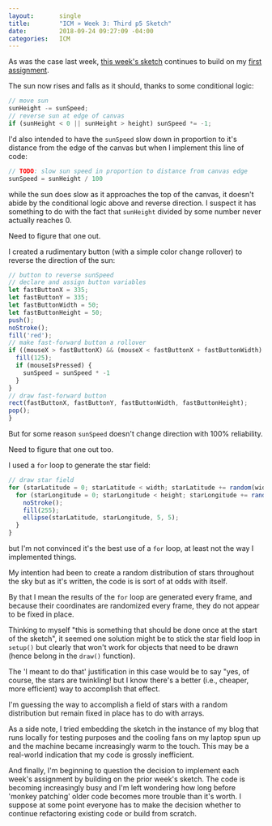 ```yaml
---
layout:       single
title:        "ICM » Week 3: Third p5 Sketch"
date:         2018-09-24 09:27:09 -04:00
categories:   ICM
---
```


As was the case last week, [this week's sketch](https://editor.p5js.org/nopivnick/sketches/BkDS_fSK7) continues to build on my [first assignment](https://editor.p5js.org/nopivnick/sketches/S1hqLOEum).

The sun now rises and falls as it should, thanks to some conditional logic:

```javascript
// move sun
sunHeight -= sunSpeed;
// reverse sun at edge of canvas
if (sunHeight < 0 || sunHeight > height) sunSpeed *= -1;
```

I'd also intended to have the `sunSpeed` slow down in proportion to it's distance from the edge of the canvas but when I implement this line of code:

```javascript
// TODO: slow sun speed in proportion to distance from canvas edge
sunSpeed = sunHeight / 100
```
while the sun does slow as it approaches the top of the canvas, it doesn't abide by the conditional logic above and reverse direction. I suspect it has something to do with the fact that `sunHeight` divided by some number never actually reaches 0.

Need to figure that one out.

I created a rudimentary button (with a simple color change rollover) to reverse the direction of the sun:

```javascript
// button to reverse sunSpeed
// declare and assign button variables
let fastButtonX = 335;
let fastButtonY = 335;
let fastButtonWidth = 50;
let fastButtonHeight = 50;
push();
noStroke();
fill('red');
// make fast-forward button a rollover
if ((mouseX > fastButtonX) && (mouseX < fastButtonX + fastButtonWidth) && (mouseY > fastButtonY) && (mouseY < fastButtonY + fastButtonHeight)) {
  fill(125);
  if (mouseIsPressed) {
    sunSpeed = sunSpeed * -1
  }
}
// draw fast-forward button
rect(fastButtonX, fastButtonY, fastButtonWidth, fastButtonHeight);
pop();
}
```

But for some reason `sunSpeed` doesn't change direction with 100% reliability.

Need to figure that one out too.

I used a `for` loop to generate the star field:

```javascript
// draw star field
for (starLatitude = 0; starLatitude < width; starLatitude += random(width)) {
  for (starLongitude = 0; starLongitude < height; starLongitude += random(height)) {
    noStroke();
    fill(255);
    ellipse(starLatitude, starLongitude, 5, 5);
  }
}
```

but I'm not convinced it's the best use of a `for` loop, at least not the way I implemented things.

My intention had been to create a random distribution of stars throughout the sky but as it's written, the code is is sort of at odds with itself.

By that I mean the results of the `for` loop are generated every frame, and because their coordinates are randomized every frame, they do not appear to be fixed in place.

Thinking to myself "this is something that should be done once at the start of the sketch", it seemed one solution might be to stick the star field loop in `setup()` but clearly that won't work for objects that need to be drawn (hence belong in the `draw()` function).

The 'I meant to do that' justification in this case would be to say "yes, of course, the stars are twinkling! but I know there's a better (i.e., cheaper, more efficient) way to accomplish that effect.

I'm guessing the way to accomplish a field of stars with a random distribution but remain fixed in place has to do with arrays.

As a side note, I tried embedding the sketch in the instance of my blog that runs locally for testing purposes and the cooling fans on my laptop spun up and the machine became increasingly warm to the touch. This may be a real-world indication that my code is grossly inefficient.

And finally, I'm beginning to question the decision to implement each week's assignment by building on the prior week's sketch. The code is becoming increasingly busy and I'm left wondering how long before 'monkey patching' older code becomes more trouble than it's worth. I suppose at some point everyone has to make the decision whether to continue refactoring existing code or build from scratch.
